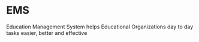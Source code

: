 # EMS
Education Management System helps Educational Organizations day to day tasks easier, better and effective
